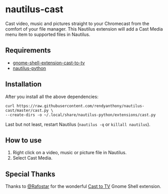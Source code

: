 # nautilus-cast
Cast video, music and pictures straight to your Chromecast from the comfort of your file manager. This Nautilus extension will add a Cast Media menu item to supported files in Nautilus.

## Requirements
* [gnome-shell-extension-cast-to-tv](https://github.com/Rafostar/gnome-shell-extension-cast-to-tv/)
* [nautilus-python](https://github.com/GNOME/nautilus-python/)

## Installation

After you install all the above dependencies:
```
curl https://raw.githubusercontent.com/rendyanthony/nautilus-cast/master/cast.py \
--create-dirs -o ~/.local/share/nautilus-python/extensions/cast.py
```

Last but not least, restart Nautilus (`nautilus -q` or `killall nautilus`).

## How to use
1. Right click on a video, music or picture file in Nautilus.
1. Select Cast Media. 

## Special Thanks
Thanks to [@Rafostar](https://github.com/Rafostar) for the wonderful [Cast to TV](https://github.com/Rafostar/gnome-shell-extension-cast-to-tv/) Gnome Shell extension.
